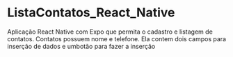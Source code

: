 # ListaContatos_React_Native

Aplicação React Native com Expo que permita o cadastro e listagem de contatos.
Contatos possuem nome e telefone. 
Ela contem dois campos para inserção de dados e umbotão para fazer a inserção
